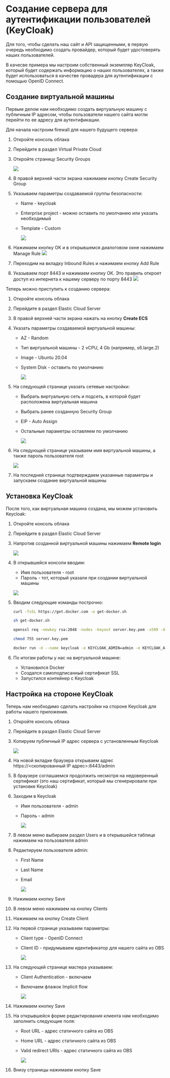 # Создание сервера для аутентификации пользователей (KeyCloak)
Для того, чтобы сделать наш сайт и API защищенными, в первую очередь необходимо создать провайдер, который будет удостоверять наших пользователей.

В качесве примера мы настроим собственный экземпляр KeyCloak, который будет содержать информацию о наших пользователях, а также будет использоваться в качестве провадера для аутентификации с помощью OpenID Connect.

## Создание виртуальной машины
Первым делом нам необходимо создать виртуальную машину с публичным IP адресом, чтобы пользователи нашего сайта могли перейти по ее адресу для аутентификации.

Для начала настроим firewall для нашего будущего сервера:
1. Откройте консоль облака

1. Перейдите в раздел Virtual Private Cloud

1. Откройте страницу Security Groups

   ![](images/sec-group-1.png)

1. В правой верхней части экрана нажимаем кнопку Create Security Group

1. Указываем параметры создаваемой группы безопасности:

   * Name - keycloak
   * Enterprise project - можно оставить по умолчанию или указать необходимый
   * Template - Custom

      ![](images/sec-group-2.png)

1. Нажимаем кнопку ОК и в открывшемся диалоговом окне нажимаем Manage Rule
   ![](images/sec-group-3.png)

1. Переходим на вкладку Inbound Rules и нажимаем кнопку Add Rule

1. Указываем порт 8443 и нажимаем кнопку ОК. Это правиль откроет доступ из интернета к нашему серверу по порту 8443
   ![](images/sec-group-4.png)

Теперь можно приступить к созданию сервера:

1. Откройте консоль облака

1. Перейдите в раздел Elastic Cloud Server

1. В правой верхней части экрана нажать на кнопку **Create ECS**

1. Указать параметры создаваемой виртуальной машины:

   * AZ - Random
   * Тип виртуальной машины - 2 vCPU, 4 Gb (например, s6.large.2)
   * Image - Ubuntu 20.04
   * System Disk - оставить по умолчанию

      ![](images/vm-1.png)

1. На следующей странице указать сетевые настройки:

   * Выбрать виртуальную сеть и подсеть, в которой будет расположена виртуальная машина
   * Выбрать ранее созданную Security Group
   * EIP - Auto Assign
   * Остальные параметры оставляем по умолчанию

      ![](images/vm-2.png)

1. На следующей странице указываем имя виртуальной машины, а также пароль пользователя root

   ![](images/vm-3.png)

1. На последней странице подтверждаем указанные параметры и запускаем создание виртуальной машины

## Установка KeyCloak
После того, как виртуальная машина создана, мы можем установить Keycloak:
1. Откройте консоль облака

1. Перейдите в раздел Elastic Cloud Server

1. Напротив созданной виртуальной машины нажимаем **Remote login**

   ![](images/vm-4.png)

1. В открывшейся консоли вводим:
   
   * Имя пользователя - root
   * Пароль - тот, который указали при создании виртуальной машины 

   ![](images/vm-5.png)

1. Вводим следующие команды построчно:

   ```sh
   curl -fsSL https://get.docker.com -o get-docker.sh

   sh get-docker.sh

   openssl req -newkey rsa:2048 -nodes -keyout server.key.pem -x509 -days 3650 -out server.crt.pem

   chmod 755 server.key.pem

   docker run -d --name keycloak -e KEYCLOAK_ADMIN=admin -e KEYCLOAK_ADMIN_PASSWORD=admin -e KC_HTTPS_CERTIFICATE_FILE=/opt/keycloak/conf/server.crt.pem -e KC_HTTPS_CERTIFICATE_KEY_FILE=/opt/keycloak/conf/server.key.pem -v $PWD/server.crt.pem:/opt/keycloak/conf/server.crt.pem -v $PWD/server.key.pem:/opt/keycloak/conf/server.key.pem -p 8443:8443 quay.io/keycloak/keycloak:19.0.1 start-dev
   ```

1. По итогам работы у нас на виртуальной машине:
   
   * Установился Docker
   * Создался самоподписанный сертификат SSL
   * Запустился контейнер с Keycloak

## Настройка на стороне KeyCloak
Теперь нам необходимо сделать настройки на стороне Keycloak для работы нашего приложения.

1. Откройте консоль облака
1. Перейдите в раздел Elastic Cloud Server
1. Копируем публичный IP адрес сервера с установленным Keycloak
   
   ![](images/vm-6.png)

1. На новой вкладке браузера открываем адрес https://<скопированный IP адрес>:8443/admin
1. В браузере соглашаемся продолжить несмотря на недоверенный сертификат (это наш сертификат, который мы сгенерировали при установке Keycloak)
1. Заходим в Keycloak
   * Имя пользователя - admin
   * Пароль - admin

      ![](images/keycloak-1.png)

1. В левом меню выбираем раздел Users и в открывшейся таблице нажимаем на пользователя admin
1. Редактируем пользователя admin:
   * First Name
   * Last Name
   * Email

      ![](images/keycloak-2.png)

1. Нажимаем кнопку Save

1. В левом меню нажимаем на кнопку Clients

1. Нажимаем на кнопку Create Client

1. На первой странице указываем параметры:

   * Client type - OpenID Connect
   * Client ID - придумываем идентификатор для нашего сайта из OBS

      ![](images/keycloak-3.png)

1. На следующей странице мастера указываем:
   * Client Authentication - включаем
   * Включаем флажок Implicit flow

      ![](images/keycloak-4.png)

1. Нажимаем кнопку Save

1. На открывшейся форме редактирования клиента нам необходимо заполнить следующие поля:
   * Root URL - адрес статичного сайта из OBS
   * Home URL - адрес статичного сайта из OBS
   * Valid redirect URIs - адрес статичного сайта из OBS

     ![](images/keycloak-5.png)

1. Внизу страницы нажимаем кнопку Save




